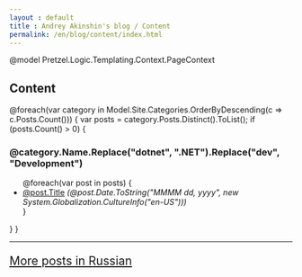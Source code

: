 ```yaml
---
layout : default
title : Andrey Akinshin's blog / Content
permalink: /en/blog/content/index.html
---
```

@model Pretzel.Logic.Templating.Context.PageContext

<h2>Content</h2>
<div>
@foreach(var category in Model.Site.Categories.OrderByDescending(c => c.Posts.Count()))
{
    var posts = category.Posts.Distinct().ToList();
    if (posts.Count() > 0)
    {
        <h3 id="@category.Name">@category.Name.Replace("dotnet", ".NET").Replace("dev", "Development")</h3>
        <ul>
        @foreach(var post in posts)
        {
            <li><a href='@post.Url.Replace("index.html", "")'>@post.Title</a> <i>(@post.Date.ToString("MMMM dd, yyyy", new System.Globalization.CultureInfo("en-US")))</i></li>
        }
        </ul>
    }
}
</div>
<hr />
<p style="font-size:150%"><a href="/ru/blog/content/">More posts in Russian</a></p>